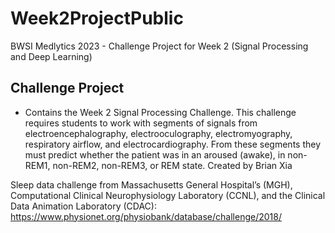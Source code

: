 # Week2ProjectPublic
BWSI Medlytics 2023 - Challenge Project for Week 2 (Signal Processing and Deep Learning)

## Challenge Project
* Contains the Week 2 Signal Processing Challenge. This challenge requires students to work with segments of signals from electroencephalography, electrooculography, electromyography, respiratory airflow, and electrocardiography. From these segments they must predict whether the patient was in an aroused (awake), in non-REM1, non-REM2, non-REM3, or REM state. Created by Brian Xia

Sleep data challenge from Massachusetts General Hospital’s (MGH), Computational Clinical Neurophysiology Laboratory (CCNL), and the Clinical Data Animation Laboratory (CDAC): https://www.physionet.org/physiobank/database/challenge/2018/
